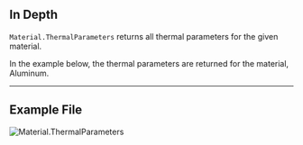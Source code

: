 ## In Depth
`Material.ThermalParameters` returns all thermal parameters for the given material.

In the example below, the thermal parameters are returned for the material, Aluminum.
___
## Example File

![Material.ThermalParameters](./Revit.Elements.Material.ThermalParameters_img.jpg)
